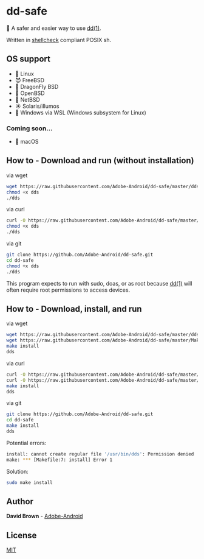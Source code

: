 # dd-safe
:shell: A safer and easier way to use [dd(1)](https://www.freebsd.org/cgi/man.cgi?dd(1)).

Written in [shellcheck](https://www.shellcheck.net) compliant POSIX sh.

## OS support
* :penguin: Linux
* :smiling_imp: FreeBSD
* :dragon: DragonFly BSD
* :blowfish: OpenBSD
* :triangular_flag_on_post: NetBSD
* :sunny: Solaris/illumos
* :wine_glass: Windows via WSL (Windows subsystem for Linux)

### Coming soon...
* :apple: macOS

## How to - Download and run (without installation)

via wget
```sh
wget https://raw.githubusercontent.com/Adobe-Android/dd-safe/master/dds
chmod +x dds
./dds
```

via curl
```sh
curl -O https://raw.githubusercontent.com/Adobe-Android/dd-safe/master/dds
chmod +x dds
./dds
```

via git
```sh
git clone https://github.com/Adobe-Android/dd-safe.git
cd dd-safe
chmod +x dds
./dds
```

This program expects to run with sudo, doas, or as root because [dd(1)](https://www.freebsd.org/cgi/man.cgi?dd(1)) will often require root permissions to access devices.

## How to - Download, install, and run

via wget
```sh
wget https://raw.githubusercontent.com/Adobe-Android/dd-safe/master/dds
wget https://raw.githubusercontent.com/Adobe-Android/dd-safe/master/Makefile
make install
dds
```

via curl
```sh
curl -O https://raw.githubusercontent.com/Adobe-Android/dd-safe/master/dds
curl -O https://raw.githubusercontent.com/Adobe-Android/dd-safe/master/Makefile
make install
dds
```

via git
```sh
git clone https://github.com/Adobe-Android/dd-safe.git
cd dd-safe
make install
dds
```

Potential errors:
```sh
install: cannot create regular file '/usr/bin/dds': Permission denied
make: *** [Makefile:7: install] Error 1
```

Solution:
```sh
sudo make install
```

## Author

**David Brown** - [Adobe-Android](https://github.com/Adobe-Android)

## License

[MIT](https://choosealicense.com/licenses/mit/)
